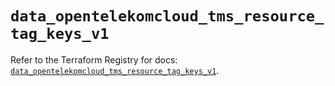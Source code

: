 # `data_opentelekomcloud_tms_resource_tag_keys_v1`

Refer to the Terraform Registry for docs: [`data_opentelekomcloud_tms_resource_tag_keys_v1`](https://registry.terraform.io/providers/opentelekomcloud/opentelekomcloud/1.36.49/docs/data-sources/tms_resource_tag_keys_v1).
